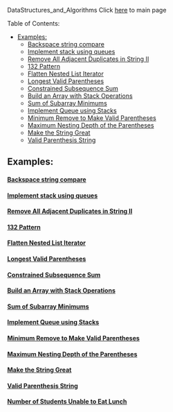 DataStructures_and_Algorithms
Click [here](../README.md) to main page

Table of Contents:
- [Examples:](#examples)
    - [Backspace string compare](#backspace-string-compare)
    - [Implement stack using queues](#implement-stack-using-queues)
    - [Remove All Adjacent Duplicates in String II](#remove-all-adjacent-duplicates-in-string-ii)
    - [132 Pattern](#132-pattern)
    - [Flatten Nested List Iterator](#flatten-nested-list-iterator)
    - [Longest Valid Parentheses](#longest-valid-parentheses)
    - [Constrained Subsequence Sum](#constrained-subsequence-sum)
    - [Build an Array with Stack Operations](#build-an-array-with-stack-operations)
    - [Sum of Subarray Minimums](#sum-of-subarray-minimums)
    - [Implement Queue using Stacks](#implement-queue-using-stacks)
    - [Minimum Remove to Make Valid Parentheses](#minimum-remove-to-make-valid-parentheses)
    - [Maximum Nesting Depth of the Parentheses](#maximum-nesting-depth-of-the-parentheses)
    - [Make the String Great](#make-the-string-great)
    - [Valid Parenthesis String](#valid-parenthesis-string)


## Examples:
#### [Backspace string compare](backspace_string_compare/description.md)
#### [Implement stack using queues](implement_stack_using_queues/description.md)
#### [Remove All Adjacent Duplicates in String II](remove_all_adjacent_duplicates_in_string_II/description.md)
#### [132 Pattern](132_pattern/description.md)
#### [Flatten Nested List Iterator](flatten_nested_list_iterator/description.md)
#### [Longest Valid Parentheses](longest_valid_parentheses/description.md)
#### [Constrained Subsequence Sum](./constrained_subsequence_sum/description.md)
#### [Build an Array with Stack Operations](./build_an_array_with_stack_operations/description.md)
#### [Sum of Subarray Minimums](./sum_of_subarray_minimums/description.md)
#### [Implement Queue using Stacks](./implement_queue_using_stacks/description.md)
#### [Minimum Remove to Make Valid Parentheses](./minimum_remove_to_make_valid_parentheses/description.md)
#### [Maximum Nesting Depth of the Parentheses](./maximum_nesting_depth_of_the_parentheses/description.md)
#### [Make the String Great](./make_the_string_great/description.md)
#### [Valid Parenthesis String](./valid_parenthesis_string/description.md)
#### [Number of Students Unable to Eat Lunch](./number_of_students_unable_to_eat_lunch/description.md)